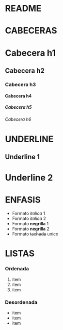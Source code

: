 # README

# CABECERAS
# Cabecera h1
##  Cabecera h2
###  Cabecera h3
####  Cabecera h4
#####  Cabecera h5
######  Cabecera h6

# UNDERLINE
Underline 1
-------
Underline 2
=======

# ENFASIS
- Formato *italica* 1
- Formato _italica_ 2
- Formato **negrilla** 1
- Formato __negrilla__ 2
- Formato ~~tachada~~ unico

# LISTAS
### Ordenada
1. item 
2. item 
3. item 
 ### Desordenada
 - item
 - item
 - item
